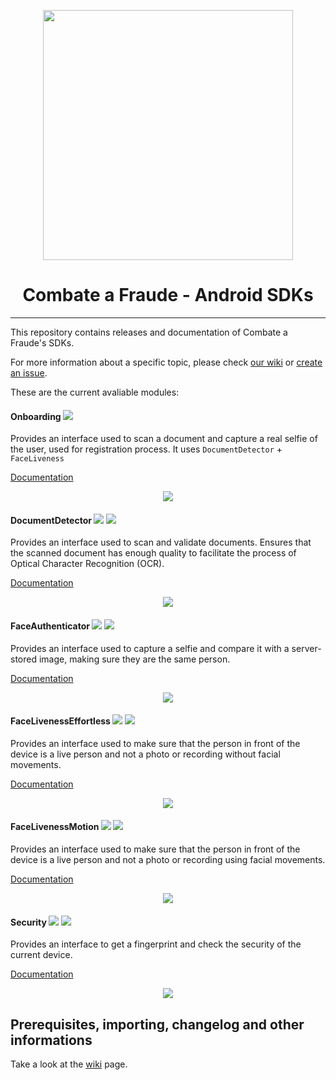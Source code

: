 <div align="center">
  
  [<img width="400px" src="/resources/logo_black.png?raw=true">](https://combateafraude.com)

  # Combate a Fraude - Android SDKs
</div>

<hr>

This repository contains releases and documentation of Combate a Fraude's SDKs.

For more information about a specific topic, please check [our wiki](https://github.com/combateafraude/android-sdk/wiki) or [create an issue](https://github.com/combateafraude/android-sdk/issues).

These are the current avaliable modules:

#### Onboarding [<img src="/resources/android.png">](https://github.com/combateafraude/SDK/wiki/Onboarding#android)

Provides an interface used to scan a document and capture a real selfie of the user, used for registration process. It uses `DocumentDetector` + `FaceLiveness`

[Documentation](https://github.com/combateafraude/SDK/wiki/Onboarding)

<div align="center">
    <img src="/resources/Onboarding.gif">
</div>

#### DocumentDetector [<img src="/resources/android.png">](https://github.com/combateafraude/SDK/wiki/DocumentDetector#android) [<img src="/resources/apple.png">](https://github.com/combateafraude/SDK/wiki/DocumentDetector#ios)

Provides an interface used to scan and validate documents. Ensures that the scanned document has enough quality to facilitate the process of Optical Character Recognition (OCR).

[Documentation](https://github.com/combateafraude/SDK/wiki/DocumentDetector)

<div align="center">
    <img src="/resources/DocumentDetector.gif">
</div>

#### FaceAuthenticator [<img src="/resources/android.png">](https://github.com/combateafraude/SDK/wiki/FaceAuthenticator#android) [<img src="/resources/apple.png">](https://github.com/combateafraude/SDK/wiki/FaceAuthenticator#ios)

Provides an interface used to capture a selfie and compare it with a server-stored image, making sure they are the same person.

[Documentation](https://github.com/combateafraude/SDK/wiki/FaceAuthenticator)

<div align="center">
    <img src="/resources/FaceAuthenticator.gif">
</div>

#### FaceLivenessEffortless [<img src="/resources/android.png">](https://github.com/combateafraude/SDK/wiki/FaceLivenessEffortless#android) [<img src="/resources/apple.png">](https://github.com/combateafraude/SDK/wiki/FaceLivenessEffortless#ios)

Provides an interface used to make sure that the person in front of the device is a live person and not a photo or recording without facial movements.

[Documentation](https://github.com/combateafraude/SDK/wiki/FaceLivenessEffortless)

<div align="center">
    <img src="/resources/FaceLivenessEffortless.gif">
</div>

#### FaceLivenessMotion [<img src="/resources/android.png">](https://github.com/combateafraude/SDK/wiki/FaceLivenessMotion#android) [<img src="/resources/apple.png">](https://github.com/combateafraude/SDK/wiki/FaceLivenessMotion#ios)

Provides an interface used to make sure that the person in front of the device is a live person and not a photo or recording using facial movements.

[Documentation](https://github.com/combateafraude/SDK/wiki/FaceLivenessMotion)

<div align="center">
    <img src="/resources/FaceLivenessMotion.gif">
</div>

#### Security [<img src="/resources/android.png">](https://github.com/combateafraude/SDK/wiki/Security#android) [<img src="/resources/apple.png">](https://github.com/combateafraude/SDK/wiki/Security#ios)

Provides an interface to get a fingerprint and check the security of the current device.

[Documentation](https://github.com/combateafraude/SDK/wiki/Security)

<div align="center">
    <img src="/resources/Security.gif">
</div>

## Prerequisites, importing, changelog and other informations

Take a look at the [wiki](https://github.com/combateafraude/SDK/wiki) page.
